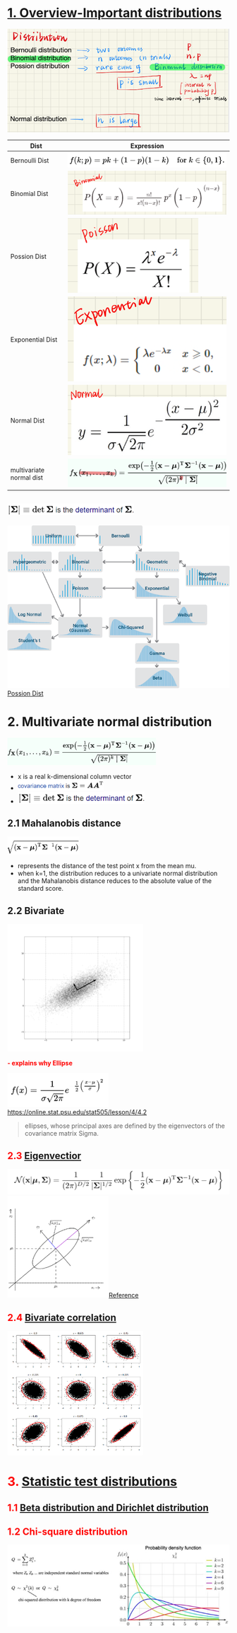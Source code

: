 # [1. Overview-Important distributions](https://jonathan-hui.medium.com/machine-learning-summary-fundamental-6562ff7448a)
![picture 3](../../images/3385c70114c7592013958a97b31d244d5b2f3d44a3b6f944a4c711481e6603a5.png)  

| Dist  |Expression   |
|---|---|
| Bernoulli Dist   | ![picture 9](../../images/a83afe190779eaec6bf7fc12e082f5d2e649b9fa7f167f82bc0730fcbed6b0e0.png)  |   
| Binomial Dist  |![  1](../../images/9a0c8c0f3c48bd139a2521872dd7cd06881e3aff0ae50e9d490116f9d96bc8d0.png)    |   
| Possion Dist   |![picture 7](../../images/0cce99b4c91993a3217dbfd6e5adccf173264fe1b192bf55789faacd77139359.png)    | 
| Exponential Dist  |  ![picture 10](../../images/94b963101c68a4958e2e94bfbd8de96cf0c2cee3e464c622fd97ccb0591d8b5e.png)  |
| Normal Dist   |![picture 8](../../images/c39d389e3280cead3d54851800554905e50b81b2aa9ab2d24f72d16b1243d0f9.png)  |
| multivariate normal dist |![](.1_3_1_Important_distribution_images/333ee46c.png)  |
![](.1_3_1_Important_distribution_images/4f11b06e.png)
---
![picture 5](../../images/2b4abbbdd911bad23af5afb033a7369053596d51284732abb9c477a0b59c8cd3.png)  
[Possion Dist](https://towardsdatascience.com/poisson-distribution-intuition-and-derivation-1059aeab90d)

# 2. Multivariate normal distribution
![](.1_3_1_Important_distribution_images/64c6d146.png)
- x is a real k-dimensional column vector   
- ![](.1_3_1_Important_distribution_images/e588b00b.png)
- ![](.1_3_1_Important_distribution_images/4f11b06e.png)
## 2.1  Mahalanobis distance
![](.1_3_1_Important_distribution_images/9d91e2f1.png)  
- represents the distance of the test point x from the mean mu. 
- when k=1, the distribution reduces to a univariate normal distribution and the Mahalanobis distance reduces to the absolute value of the standard score. 
## 2.2 Bivariate 
![](.1_3_1_Important_distribution_images/1482e821.png)

**<font color='red'>- explains why Ellipse**

![](.1_1_Bayes_inference_images/5f58de09.png)  
https://online.stat.psu.edu/stat505/lesson/4/4.2

>ellipses, whose principal axes are defined by the eigenvectors of the covariance matrix Sigma.
## 2.3 [Eigenvectior](https://stats.stackexchange.com/questions/447266/multivariate-gaussian-normal-distribution-sigma-covariance-and-eigenvector)
![](.1_3_1_Important_distribution_images/3e69e9e3.png)
![](.1_3_1_Important_distribution_images/a4b724dc.png)[Reference](https://online.stat.psu.edu/stat505/lesson/4/4.6)
## 2.4 [Bivariate correlation](http://www2.cmp.uea.ac.uk/~jrk/distribution/correlations/corr.html)
![](.1_3_1_Important_distribution_images/4f1991a9.png)




# 3. [Statistic test distributions](https://programming.vip/docs/5ef5604414c57.html)
## 1.1 [Beta distribution and Dirichlet distribution](https://towardsdatascience.com/beta-distribution-intuition-examples-and-derivation-cf00f4db57af)
## 1.2 Chi-square distribution
![picture 11](../../images/adf2cde20eeb27e3eb5dad049e6ce83b1f25b0ab53fb97a79aa579d5dff0994f.png) 
